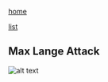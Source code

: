 [home](/zaliczeniowe1awww/)

[list](/zaliczeniowe1awww/list)

## Max Lange Attack

![alt text](https://www.thechesswebsite.com/wp-content/uploads/2015/05/max-lange-featured1.jpg "Max Lange Attack")
